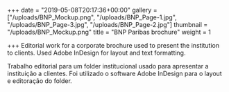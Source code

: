 +++
date = "2019-05-08T20:17:36+00:00"
gallery = ["/uploads/BNP_Mockup.png", "/uploads/BNP_Page-1.jpg", "/uploads/BNP_Page-3.jpg", "/uploads/BNP_Page-2.jpg"]
thumbnail = "/uploads/BNP_Mockup.png"
title = "BNP Paribas brochure"
weight = 1

+++
Editorial work for a corporate brochure used to present the institution to clients. Used Adobe InDesign for layout and text formatting.

Trabalho editorial para um folder institucional usado para apresentar a instituição a clientes. Foi utilizado o software Adobe InDesign para o layout e editoração do folder.